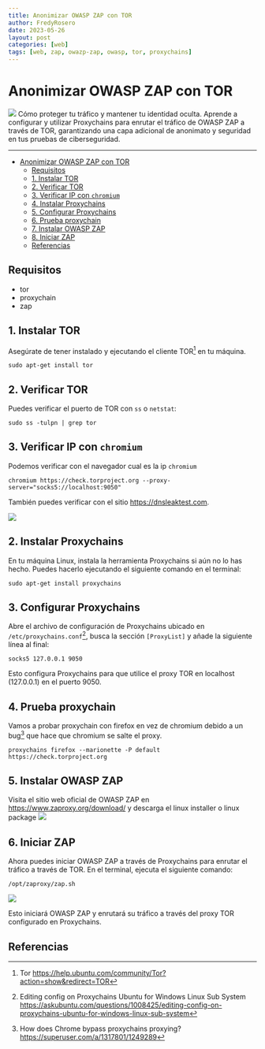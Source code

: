 ```yaml
---
title: Anonimizar OWASP ZAP con TOR
author: FredyRosero
date: 2023-05-26
layout: post
categories: [web]
tags: [web, zap, owazp-zap, owasp, tor, proxychains]
---
```

# Anonimizar OWASP ZAP con TOR
![](https://i.imgur.com/mk3zsxU.jpg)
Cómo proteger tu tráfico y mantener tu identidad oculta. Aprende a configurar y utilizar Proxychains para enrutar el tráfico de OWASP ZAP a través de TOR, garantizando una capa adicional de anonimato y seguridad en tus pruebas de ciberseguridad.  
<!--more-->

***

- [Anonimizar OWASP ZAP con TOR](#anonimizar-owasp-zap-con-tor)
  * [Requisitos](#requisitos)
  * [1. Instalar TOR](#1-instalar-tor)
  * [2. Verificar TOR](#2-verificar-tor)
  * [3. Verificar IP con `chromium`](#3-verificar-ip-con--chromium-)
  * [4. Instalar Proxychains](#2-instalar-proxychains)
  * [5. Configurar Proxychains](#3-configurar-proxychains)
  * [6. Prueba proxychain](#4-prueba-proxychain)
  * [7. Instalar OWASP ZAP](#5-instalar-owasp-zap)
  * [8. Iniciar ZAP](#6-iniciar-zap)
  * [Referencias](#referencias)

## Requisitos
* tor
* proxychain
* zap

## 1. Instalar TOR

Asegúrate de tener instalado y ejecutando el cliente TOR[^tor] en tu máquina. 

```bash!
sudo apt-get install tor
```

## 2. Verificar TOR

Puedes verificar el puerto de TOR con `ss` o `netstat`:

```bash!
sudo ss -tulpn | grep tor
```

## 3. Verificar IP con `chromium`
Podemos verificar con el navegador cual es la ip `chromium`
```bash!
chromium https://check.torproject.org --proxy-server="socks5://localhost:9050"
```

También puedes verificar con el sitio <https://dnsleaktest.com>.

![](https://hackmd.io/_uploads/SJDyL2Trn.png)

## 2. Instalar Proxychains

En tu máquina Linux, instala la herramienta Proxychains si aún no lo has hecho. Puedes hacerlo ejecutando el siguiente comando en el terminal:
```bash!
sudo apt-get install proxychains
```

## 3. Configurar Proxychains

Abre el archivo de configuración de Proxychains ubicado en `/etc/proxychains.conf`[^1], busca la sección `[ProxyList]` y añade la siguiente línea al final:

```config
socks5 127.0.0.1 9050
```    

Esto configura Proxychains para que utilice el proxy TOR en localhost (127.0.0.1) en el puerto 9050.

## 4. Prueba proxychain
Vamos a probar proxychain con firefox en vez de chromium debido a un bug[^2] que hace que chromium se salte el proxy.
```bash!
proxychains firefox --marionette -P default https://check.torproject.org
```

## 5. Instalar OWASP ZAP
Visita el sitio web oficial de OWASP ZAP en https://www.zaproxy.org/download/ y descarga el linux installer o linux package
![](https://hackmd.io/_uploads/rkP3Yhprn.png)

## 6. Iniciar ZAP
Ahora puedes iniciar OWASP ZAP a través de Proxychains para enrutar el tráfico a través de TOR. En el terminal, ejecuta el siguiente comando:

```bash!
/opt/zaproxy/zap.sh
```
![](https://hackmd.io/_uploads/rJdBn6prh.png)


Esto iniciará OWASP ZAP y enrutará su tráfico a través del proxy TOR configurado en Proxychains.

## Referencias
[^tor]: Tor https://help.ubuntu.com/community/Tor?action=show&redirect=TOR
[^1]: Editing config on Proxychains Ubuntu for Windows Linux Sub System https://askubuntu.com/questions/1008425/editing-config-on-proxychains-ubuntu-for-windows-linux-sub-system
[^2]: How does Chrome bypass proxychains proxying? https://superuser.com/a/1317801/1249289